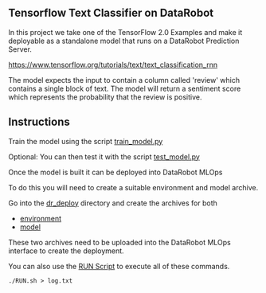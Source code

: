 Tensorflow Text Classifier on DataRobot
---------------------------------------

In this project we take one of the TensorFlow 2.0 Examples and make it deployable
as a standalone model that runs on a DataRobot Prediction Server.

https://www.tensorflow.org/tutorials/text/text_classification_rnn

The model expects the input to contain a column called 'review' which contains
a single block of text. The model will return a sentiment score which represents 
the probability that the review is positive.

## Instructions

Train the model using the script [train_model.py](train_model.py)

Optional: You can then test it with the script [test_model.py](test_model.py)

Once the model is built it can be deployed into DataRobot MLOps

To do this you will need to create a suitable environment and model archive.

Go into the [dr_deploy](dr_deploy) directory and create the archives for both
* [environment](dr_deploy/env)
* [model](dr_deploy/model)

These two archives need to be uploaded into the DataRobot MLOps interface to create
the deployment.

You can also use the [RUN Script](RUN.sh) to execute all of these commands.

```
./RUN.sh > log.txt
```


